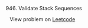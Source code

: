 946. Validate Stack Sequences

View problem on [Leetcode](https://leetcode.com/problems/validate-stack-sequences/description/)